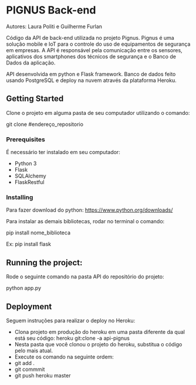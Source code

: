 # PIGNUS Back-end

Autores: Laura Politi e Guilherme Furlan

Código da API de back-end utilizada no projeto Pignus.
Pignus é uma solução mobile e IoT para o controle do uso de equipamentos de segurança em empresas. A API é responsável pela comunicação entre os sensores, aplicativos dos smartphones dos técnicos de segurança e o Banco de Dados da aplicação.

API desenvolvida em python e Flask framework.
Banco de dados feito usando PostgreSQL e deploy na nuvem através da plataforma Heroku.

## Getting Started

Clone o projeto em alguma pasta de seu computador utilizando o comando:

git clone  #endereço_repositorio

### Prerequisites

É necessário ter instalado em seu computador:

- Python 3
- Flask
- SQLAlchemy
- FlaskRestful

### Installing

Para fazer download do python: https://www.python.org/downloads/

Para instalar as demais bibliotecas, rodar no terminal o comando:

pip install nome_biblioteca

Ex: pip install flask

## Running the project:

Rode o seguinte comando na pasta API do repositório do projeto:

python app.py

## Deployment

Seguem instruções para realizar o deploy no Heroku:

- Clona projeto em produção do heroku em uma pasta diferente da qual está seu código: heroku git:clone -a api-pignus
- Nesta pasta que você clonou o projeto do heroku, substitua o código pelo mais atual.
- Execute os comando na seguinte ordem:
- git add .
- git commmit
- git push heroku master


